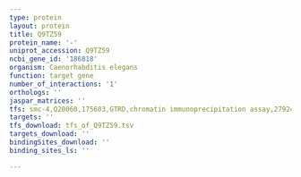```yaml
---
type: protein
layout: protein
title: Q9TZ59
protein_name: '-'
uniprot_accession: Q9TZ59
ncbi_gene_id: '186818'
organism: Caenorhabditis elegans
function: target gene
number_of_interactions: '1'
orthologs: ''
jaspar_matrices: ''
tfs: smc-4,Q20060,175603,GTRD,chromatin immunoprecipitation assay,27924024%5Buid%5D,No
targets: ''
tfs_download: tfs_of_Q9TZ59.tsv
targets_download: ''
bindingSites_download: ''
binding_sites_ls: ''

---
```

